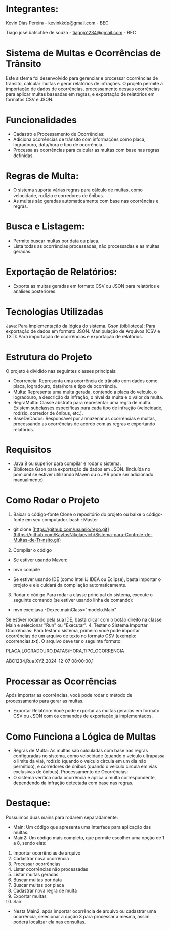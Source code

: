 # Integrantes:
 Kevin Dias Pereira - kevinkkdp@gmail.com - BEC


Tiago josé batschke de souza - tiagojo1234@gmail.com - BEC

# Sistema de Multas e Ocorrências de Trânsito
Este sistema foi desenvolvido para gerenciar e processar ocorrências de trânsito, calcular multas e gerar relatórios de infrações. O projeto permite a importação de dados de ocorrências, processamento dessas ocorrências para aplicar multas baseadas em regras, e exportação de relatórios em formatos CSV e JSON.
# Funcionalidades
- Cadastro e Processamento de Ocorrências:
- Adiciona ocorrências de trânsito com informações como placa, logradouro, data/hora e tipo de ocorrência.
- Processa as ocorrências para calcular as multas com base nas regras definidas.
# Regras de Multa:
- O sistema suporta várias regras para cálculo de multas, como velocidade, rodízio e corredores de ônibus.
- As multas são geradas automaticamente com base nas ocorrências e regras.
# Busca e Listagem:
- Permite buscar multas por data ou placa.
- Lista todas as ocorrências processadas, não processadas e as multas geradas.
# Exportação de Relatórios:
- Exporta as multas geradas em formato CSV ou JSON para relatórios e análises posteriores.
# Tecnologias Utilizadas
Java: Para implementação da lógica do sistema.
Gson (biblioteca): Para exportação de dados em formato JSON.
Manipulação de Arquivos (CSV e TXT): Para importação de ocorrências e exportação de relatórios.
# Estrutura do Projeto
O projeto é dividido nas seguintes classes principais:
- Ocorrencia: Representa uma ocorrência de trânsito com dados como placa, logradouro, data/hora e tipo de ocorrência.
- Multa: Representa uma multa gerada, contendo a placa do veículo, o logradouro, a descrição da infração, o nível da multa e o valor da multa.
- RegraMulta: Classe abstrata para representar uma regra de multa. Existem subclasses específicas para cada tipo de infração (velocidade, rodízio, corredor de ônibus, etc.).
- BaseDeDados: Responsável por armazenar as ocorrências e multas, processando as ocorrências de acordo com as regras e exportando relatórios.
# Requisitos
- Java 8 ou superior para compilar e rodar o sistema.
- Biblioteca Gson para exportação de dados em JSON. (Incluída no pom.xml se estiver utilizando Maven ou o JAR pode ser adicionado manualmente).
# Como Rodar o Projeto
1. Baixar o código-fonte
Clone o repositório do projeto ou baixe o código-fonte em seu computador.
bash : Master
- git clone [https://github.com/usuario/repo.git](https://github.com/KaytosNikolaevich/Sistema-para-Controle-de-Multas-de-Tr-nsito.git)


2. Compilar o código
- Se estiver usando Maven:


- mvn compile


- Se estiver usando IDE (como IntelliJ IDEA ou Eclipse), basta importar o projeto e ele cuidará da compilação automaticamente.


3. Rodar o código
Para rodar a classe principal do sistema, execute o seguinte comando (se estiver usando linha de comando):


- mvn exec:java -Dexec.mainClass="modelo.Main"


Se estiver rodando pela sua IDE, basta clicar com o botão direito na classe Main e selecionar "Run" ou "Executar".
4. Testar o Sistema
Importar Ocorrências: Para testar o sistema, primeiro você pode importar ocorrências de um arquivo de texto no formato CSV (exemplo: ocorrencias.txt). O arquivo deve ter o seguinte formato:




 PLACA,LOGRADOURO,DATAS/HORA,TIPO_OCORRENCIA
 
 ABC1234,Rua XYZ,2024-12-07 08:00:00,1




# Processar as Ocorrências 
Após importar as ocorrências, você pode rodar o método de processamento para gerar as multas.


- Exportar Relatório: Você pode exportar as multas geradas em formato CSV ou JSON com os comandos de exportação já implementados.
# Como Funciona a Lógica de Multas
- Regras de Multa:
As multas são calculadas com base nas regras configuradas no sistema, como velocidade (quando o veículo ultrapassa o limite da via), rodízio (quando o veículo circula em um dia não permitido), e corredores de ônibus (quando o veículo circula em vias exclusivas de ônibus).
Processamento de Ocorrências:
- O sistema verifica cada ocorrência e aplica a multa correspondente, dependendo da infração detectada com base nas regras.

# Destaque:
Possuimos duas mains para rodarem separadamente:

- Main: Um código que apresenta uma interface para aplicação das multas.
- Main2: Um código mais completo, que permite escolher uma opção de 1 a 8, sendo elas:
1. Importar ocorrências de arquivo
2. Cadastrar nova ocorrência
3. Processar ocorrências
4. Listar ocorrências não processadas
5. Listar multas geradas
6. Buscar multas por data
7. Buscar multas por placa
8. Cadastrar nova regra de multa
9. Exportar multas
0. Sair

- Nesta Main2, após importar ocorrência de arquivo ou cadastrar uma ocorrência, selecionar a opção 3 para processar a mesma, assim poderá localizar ela nas consultas.
